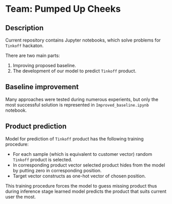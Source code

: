 # Team: Pumped Up Cheeks

## Description

Current repository contains Jupyter notebooks, which solve 
problems for `Tinkoff` hackaton. 

There are two main parts:
1. Improving proposed baseline.
2. The development of our model to predict `Tinkoff` product.

## Baseline improvement

Many approaches were tested during numerous experients,
but only the most successful solution is represented in 
`Improved_baseline.ipynb` notebook.

## Product prediction

Model for prediction of `Tinkoff` product has the following 
training procedure:
 - For each sample (which is equivalent to customer vector) random 
 `Tinkoff` product is selected.
 - In corresponding product vector selected product hides from the model
 by putting zero in corresponding position.
 - Target vector constructs as one-hot vector of chosen position.

This training procedure forces the model to guess missing product thus during inference stage learned model
predicts the product that suits current user the most.
